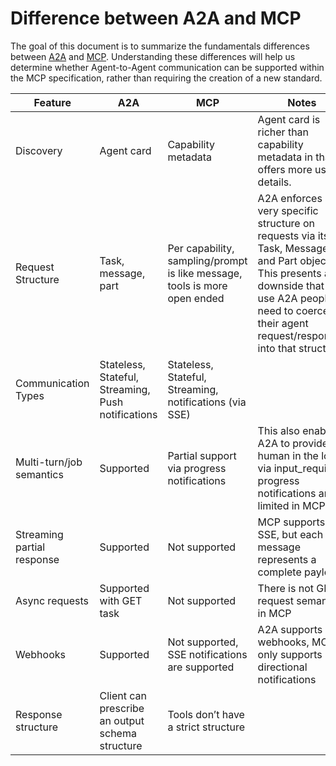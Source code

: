 # Difference between A2A and MCP

The goal of this document is to summarize the fundamentals differences between [A2A](https://google.github.io/A2A/#/) and [MCP](https://modelcontextprotocol.io/introduction). Understanding these differences will help us determine whether Agent-to-Agent communication can be supported within the MCP specification, rather than requiring the creation of a new standard.

| Feature | A2A | MCP | Notes | Opportunity for extension of MCP |
| --- | --- | --- | --- | --- |
| Discovery | Agent card | Capability metadata | Agent card is richer than capability metadata in that it offers more useful details. | [https://github.com/orgs/modelcontextprotocol/discussions/84](https://github.com/orgs/modelcontextprotocol/discussions/84) |
| Request Structure | Task, message, part | Per capability, sampling/prompt is like message, tools is more open ended | A2A enforces a very specific structure on requests via its Task, Message, and Part objects. This presents a downside that to use A2A people need to coerce their agent request/responses into that structure |  |
| Communication Types | Stateless, Stateful, Streaming, Push notifications | Stateless, Stateful, Streaming, notifications (via SSE) |  |  |
| Multi-turn/job semantics | Supported | Partial support via progress notifications | This also enables A2A to provide human in the loop via input_required, progress notifications are limited in MCP | [https://github.com/modelcontextprotocol/modelcontextprotocol/discussions/314](https://github.com/modelcontextprotocol/modelcontextprotocol/discussions/314) |
| Streaming partial response | Supported | Not supported | MCP supports SSE, but each message represents a complete payload | [https://github.com/modelcontextprotocol/modelcontextprotocol/discussions/314](https://github.com/modelcontextprotocol/modelcontextprotocol/discussions/314) |
| Async requests | Supported with GET task | Not supported | There is not GET request semantics in MCP | [https://github.com/modelcontextprotocol/modelcontextprotocol/discussions/314](https://github.com/modelcontextprotocol/modelcontextprotocol/discussions/314) |
| Webhooks | Supported | Not supported, SSE notifications are supported | A2A supports webhooks, MCP only supports bi-directional notifications | MCP could offer webhook URL as a capability that servers can offer. [https://github.com/modelcontextprotocol/modelcontextprotocol/discussions/266](https://github.com/modelcontextprotocol/modelcontextprotocol/discussions/266) |
| Response structure | Client can prescribe an output schema structure | Tools don’t have a strict structure | | [https://github.com/modelcontextprotocol/modelcontextprotocol/issues/97](https://github.com/modelcontextprotocol/modelcontextprotocol/issues/97), [https://github.com/modelcontextprotocol/modelcontextprotocol/discussions/315](https://github.com/modelcontextprotocol/modelcontextprotocol/discussions/315) |


